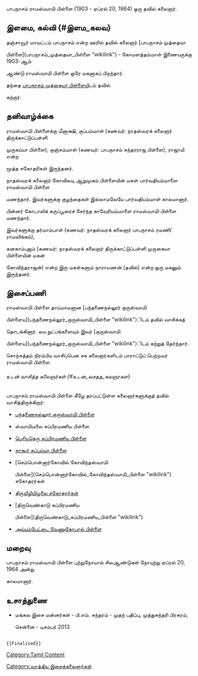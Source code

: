 பாபநாசம் ராமஸ்வாமி பிள்ளை (1903 - ஏப்ரல் 20, 1964) ஒரு தவில் கலைஞர்.

## இளமை, கல்வி {#இளம_கலவ}

தஞ்சாவூர் மாவட்டம் பாபநாசம் என்ற ஊரில் தவில் கலைஞர் [பாபநாசம் முத்தையா
பிள்ளை](பாபநாசம்_முத்தையா_பிள்ளை "wikilink") - கோமளத்தம்மாள் இணையருக்கு 1903-ஆம்
ஆண்டு ராமஸ்வாமி பிள்ளை ஒரே மகனாகப் பிறந்தார்.

தந்தை [பாபநாசம் முத்தையா பிள்ளைய](பாபநாசம்_முத்தையா_பிள்ளை "wikilink")ிடம் தவில்
கற்றார்.

## தனிவாழ்க்கை

ராமஸ்வாமி பிள்ளைக்கு மீனாக்ஷி, குப்பம்மாள் (கணவர்: நாதஸ்வரக் கலைஞர் திருக்காட்டுப்பள்ளி
முருகய்யா பிள்ளை), குஞ்சம்மாள் (கணவர்: பாபநாசம் சுந்தரராஜ பிள்ளை), ராஜாயி என்ற
மூத்த சகோதரிகள் இருந்தனர்.

நாதஸ்வரக் கலைஞர் கோவிலடி ஆறுமுகம் பிள்ளையின் மகள் பார்வதியம்மாளை ராமஸ்வாமி பிள்ளை
மணந்தார். இவர்களுக்கு குழந்தைகள் இல்லாமலேயே பார்வதியம்மாள் காலமானார்.

பின்னர் கோடாலிக் கருப்பூரைச் சேர்ந்த காவேரியம்மாளை ராமஸ்வாமி பிள்ளை மணந்தார்.
இவர்களுக்கு தர்மாம்பாள் (கணவர்: நாதஸ்வரக் கலைஞர் பாபநாசம் ரமணி/ராமலிங்கம்),
கனகாம்புஜம் (கணவர்: நாதஸ்வரக் கலைஞர் திருக்காட்டுப்பள்ளி முருகையா பிள்ளையின் மகன்
கோவிந்தராஜன்) என்ற இரு மகள்களும் நாராயணன் (தவில்) என்ற ஒரு மகனும் இருந்தனர்.

## இசைப்பணி

ராமஸ்வாமி பிள்ளை தாய்மாமனான [பந்தணைநல்லூர் குருஸ்வாமி
பிள்ளைய](பந்தணைநல்லூர்_குருஸ்வாமி_பிள்ளை "wikilink")ிடம் தவில் வாசிக்கத்
தொடங்கினார். லய நுட்பங்களையும் இவர் [குருஸ்வாமி
பிள்ளைய](பந்தணைநல்லூர்_குருஸ்வாமி_பிள்ளை "wikilink")ிடம் கற்றுத் தேர்ந்தார்.
சொற்சுத்தம் நிரம்பிய வாசிப்பென சக கலைஞர்களிடம் பாராட்டுப் பெற்றவர் ராமஸ்வாமி பிள்ளை.

###### உடன் வாசித்த கலைஞர்கள் {#உடன_வசதத_கலஞரகள}

பாபநாசம் ராமஸ்வாமி பிள்ளை கீழே தரப்பட்டுள்ள கலைஞர்களுக்குத் தவில் வாசித்திருக்கிறார்:

-   [பந்தணைநல்லூர் குருஸ்வாமி பிள்ளை](பந்தணைநல்லூர்_குருஸ்வாமி_பிள்ளை "wikilink")
-   ஸ்வாமிமலை சுப்பிரமணிய பிள்ளை
-   [பெரியதெரு சுப்பிரமணிய பிள்ளை](பெரியதெரு_சுப்பிரமணிய_பிள்ளை "wikilink")
-   [நாகூர் சுப்பய்யா பிள்ளை](நாகூர்_சுப்பய்யா_பிள்ளை "wikilink")
-   [செம்பொன்னார்கோவில் கோவிந்தஸ்வாமி
    பிள்ளை](செம்பொன்னார்கோவில்_கோவிந்தஸ்வாமி_பிள்ளை "wikilink") சகோதரர்கள்
-   [திருவீழிமிழலை சகோதரர்கள்](திருவீழிமிழலை_சுப்பிரமணிய_பிள்ளை "wikilink")
-   [திருவெண்காடு சுப்பிரமணிய
    பிள்ளை](திருவெண்காடு_சுப்பிரமணிய_பிள்ளை "wikilink")
-   [அய்யம்பேட்டை வேணுகோபால் பிள்ளை](அய்யம்பேட்டை_வேணுகோபால்_பிள்ளை "wikilink")

## மறைவு

பாபநாசம் ராமஸ்வாமி பிள்ளை புற்றுநோயால் சிலஆண்டுகள் நோயுற்று ஏப்ரல் 20, 1964 அன்று
காலமானார்.

## உசாத்துணை

-   மங்கல இசை மன்னர்கள் - பி.எம். சுந்தரம் - முதற் பதிப்பு, முத்துசுந்தரி பிரசுரம்,
    சென்னை - டிசம்பர் 2013

```{=mediawiki}
{{Finalised}}
```
[Category:Tamil Content](Category:Tamil_Content "wikilink")
[Category:வாத்திய இசைக்கலைஞர்கள்](Category:வாத்திய_இசைக்கலைஞர்கள் "wikilink")
